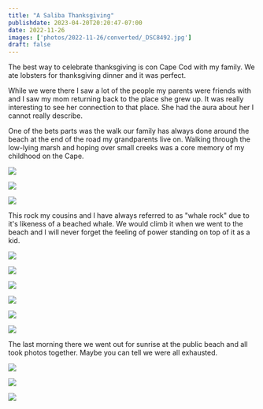 ```yaml
---
title: "A Saliba Thanksgiving"
publishdate: 2023-04-20T20:20:47-07:00
date: 2022-11-26
images: ['photos/2022-11-26/converted/_DSC8492.jpg']
draft: false
---
```


The best way to celebrate thanksgiving is con Cape Cod with my family.  We ate lobsters for thanksgiving dinner and it was perfect.

While we were there I saw a lot of the people my parents were friends with and I saw my mom returning back to the place she grew up.  It was really interesting to see her connection to that place.  She had the aura about her I cannot really describe.

One of the bets parts was the walk our family has always done around the beach at the end of the road my grandparents live on.  Walking through the low-lying marsh and hoping over small creeks was a core memory of my childhood on the Cape.

![](../photos/2022-11-26/converted/_DSC8221.jpg)

![](../photos/2022-11-26/converted/_DSC8222.jpg)

![](../photos/2022-11-26/converted/_DSC8251.jpg)

This rock my cousins and I have always referred to as "whale rock" due to it's likeness of a beached whale.  We would climb it when we went to the beach and I will never forget the feeling of power standing on top of it as a kid.

![](../photos/2022-11-26/converted/_DSC8268.jpg)

![](../photos/2022-11-26/converted/_DSC8269.jpg)

![](../photos/2022-11-26/converted/_DSC8287.jpg)

![](../photos/2022-11-26/converted/_DSC8299.jpg)

![](../photos/2022-11-26/converted/_DSC8305.jpg)

![](../photos/2022-11-26/converted/_DSC8313.jpg)

The last morning there we went out for sunrise at the public beach and all took photos together.  Maybe you can tell we were all exhausted.

![](../photos/2022-11-26/converted/_DSC8480.jpg)

![](../photos/2022-11-26/converted/_DSC8492.jpg)

![](../photos/2022-11-26/converted/_DSC8503.jpg)